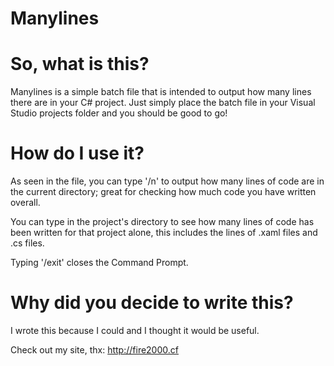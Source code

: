 # Manylines
# So, what is this?
Manylines is a simple batch file that is intended to output how many lines there are in your C# project.
Just simply place the batch file in your Visual Studio projects folder and you should be good to go!
# How do I use it?
As seen in the file, you can type '/n' to output how many lines of code are in the current directory; great for checking how much code you have written overall.

You can type in the project's directory to see how many lines of code has been written for that project alone, this includes the lines of .xaml files and .cs files.

Typing '/exit' closes the Command Prompt.

# Why did you decide to write this?
I wrote this because I could and I thought it would be useful.

Check out my site, thx: http://fire2000.cf
